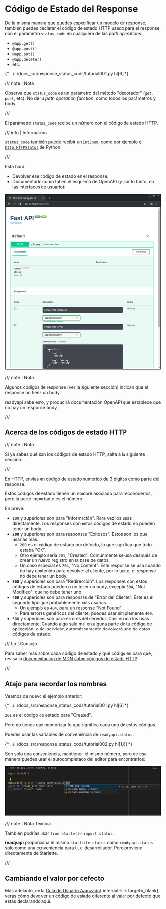 # Código de Estado del Response

De la misma manera que puedes especificar un modelo de response, también puedes declarar el código de estado HTTP usado para el response con el parámetro `status_code` en cualquiera de las *path operations*:

* `@app.get()`
* `@app.post()`
* `@app.put()`
* `@app.delete()`
* etc.

{* ../../docs_src/response_status_code/tutorial001.py hl[6] *}

/// note | Nota

Observa que `status_code` es un parámetro del método "decorador" (`get`, `post`, etc). No de tu *path operation function*, como todos los parámetros y body.

///

El parámetro `status_code` recibe un número con el código de estado HTTP.

/// info | Información

`status_code` también puede recibir un `IntEnum`, como por ejemplo el <a href="https://docs.python.org/3/library/http.html#http.HTTPStatus" class="external-link" target="_blank">`http.HTTPStatus`</a> de Python.

///

Esto hará:

* Devolver ese código de estado en el response.
* Documentarlo como tal en el esquema de OpenAPI (y por lo tanto, en las interfaces de usuario):

<img src="/img/tutorial/response-status-code/image01.png">

/// note | Nota

Algunos códigos de response (ver la siguiente sección) indican que el response no tiene un body.

readyapi sabe esto, y producirá documentación OpenAPI que establece que no hay un response body.

///

## Acerca de los códigos de estado HTTP

/// note | Nota

Si ya sabes qué son los códigos de estado HTTP, salta a la siguiente sección.

///

En HTTP, envías un código de estado numérico de 3 dígitos como parte del response.

Estos códigos de estado tienen un nombre asociado para reconocerlos, pero la parte importante es el número.

En breve:

* `100` y superiores son para "Información". Rara vez los usas directamente. Los responses con estos códigos de estado no pueden tener un body.
* **`200`** y superiores son para responses "Exitosos". Estos son los que usarías más.
    * `200` es el código de estado por defecto, lo que significa que todo estaba "OK".
    * Otro ejemplo sería `201`, "Created". Comúnmente se usa después de crear un nuevo registro en la base de datos.
    * Un caso especial es `204`, "No Content". Este response se usa cuando no hay contenido para devolver al cliente, por lo tanto, el response no debe tener un body.
* **`300`** y superiores son para "Redirección". Los responses con estos códigos de estado pueden o no tener un body, excepto `304`, "Not Modified", que no debe tener uno.
* **`400`** y superiores son para responses de "Error del Cliente". Este es el segundo tipo que probablemente más usarías.
    * Un ejemplo es `404`, para un response "Not Found".
    * Para errores genéricos del cliente, puedes usar simplemente `400`.
* `500` y superiores son para errores del servidor. Casi nunca los usas directamente. Cuando algo sale mal en alguna parte de tu código de aplicación, o del servidor, automáticamente devolverá uno de estos códigos de estado.

/// tip | Consejo

Para saber más sobre cada código de estado y qué código es para qué, revisa la <a href="https://developer.mozilla.org/en-US/docs/Web/HTTP/Status" class="external-link" target="_blank">documentación de <abbr title="Mozilla Developer Network">MDN</abbr> sobre códigos de estado HTTP</a>.

///

## Atajo para recordar los nombres

Veamos de nuevo el ejemplo anterior:

{* ../../docs_src/response_status_code/tutorial001.py hl[6] *}

`201` es el código de estado para "Created".

Pero no tienes que memorizar lo que significa cada uno de estos códigos.

Puedes usar las variables de conveniencia de `readyapi.status`.

{* ../../docs_src/response_status_code/tutorial002.py hl[1,6] *}

Son solo una conveniencia, mantienen el mismo número, pero de esa manera puedes usar el autocompletado del editor para encontrarlos:

<img src="/img/tutorial/response-status-code/image02.png">

/// note | Nota Técnica

También podrías usar `from starlette import status`.

**readyapi** proporciona el mismo `starlette.status` como `readyapi.status` solo como una conveniencia para ti, el desarrollador. Pero proviene directamente de Starlette.

///

## Cambiando el valor por defecto

Más adelante, en la [Guía de Usuario Avanzada](../advanced/response-change-status-code.md){.internal-link target=_blank}, verás cómo devolver un código de estado diferente al valor por defecto que estás declarando aquí.
